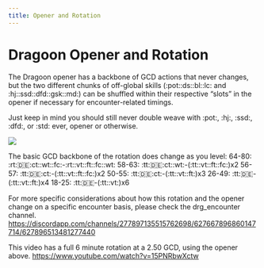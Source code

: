 ```yaml
---
title: Opener and Rotation
---
```

# Dragoon Opener and Rotation

The Dragoon opener has a backbone of GCD actions that never changes, but the two different chunks of off-global skills (:pot::ds::bl::lc: and :hj::ssd::dfd::gsk::md:) can be shuffled within their respective “slots” in the opener if necessary for encounter-related timings.

Just keep in mind you should still never double weave with :pot:, :hj:, :ssd:, :dfd:, or :std: ever, opener or otherwise.


![](https://i.imgur.com/bNh6e0x.png)


The basic GCD backbone of the rotation does change as you level:
64-80: :rt::de::ct::wt::fc:-:rt::vt::ft::fc::wt:
58-63: :tt::de::ct::wt:-(:tt::vt::ft::fc:)x2
56-57: :tt::de::ct:-(:tt::vt::ft::fc:)x2
50-55: :tt::de::ct:-(:tt::vt::ft:)x3
26-49: :tt::de:-(:tt::vt::ft:)x4
18-25: :tt::de:-(:tt::vt:)x6

For more specific considerations about how this rotation and the opener change on a specific encounter basis, please check the drg_encounter channel.
https://discordapp.com/channels/277897135515762698/627667896860147714/627896513481277440


This video has a full 6 minute rotation at a 2.50 GCD, using the opener above.
<https://www.youtube.com/watch?v=15PNRbwXctw>